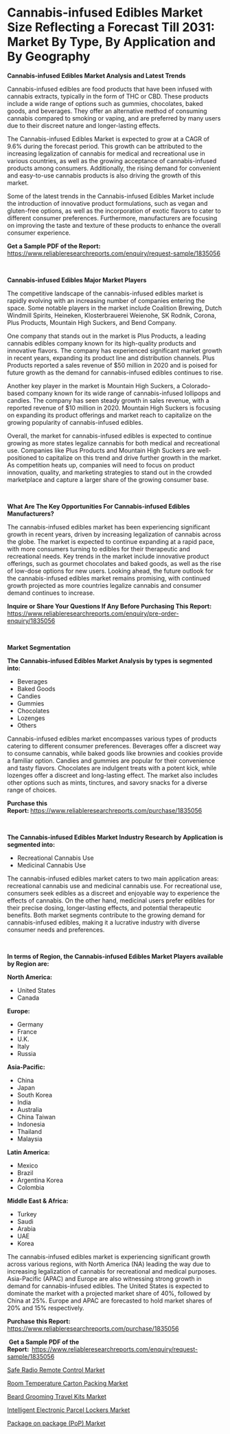 <p><h1>Cannabis-infused Edibles Market Size Reflecting a Forecast Till 2031: Market By Type, By Application and By Geography</h1></p><p><strong>Cannabis-infused Edibles Market Analysis and Latest Trends</strong></p>
<p><p>Cannabis-infused edibles are food products that have been infused with cannabis extracts, typically in the form of THC or CBD. These products include a wide range of options such as gummies, chocolates, baked goods, and beverages. They offer an alternative method of consuming cannabis compared to smoking or vaping, and are preferred by many users due to their discreet nature and longer-lasting effects.</p><p>The Cannabis-infused Edibles Market is expected to grow at a CAGR of 9.6% during the forecast period. This growth can be attributed to the increasing legalization of cannabis for medical and recreational use in various countries, as well as the growing acceptance of cannabis-infused products among consumers. Additionally, the rising demand for convenient and easy-to-use cannabis products is also driving the growth of this market.</p><p>Some of the latest trends in the Cannabis-infused Edibles Market include the introduction of innovative product formulations, such as vegan and gluten-free options, as well as the incorporation of exotic flavors to cater to different consumer preferences. Furthermore, manufacturers are focusing on improving the taste and texture of these products to enhance the overall consumer experience.</p></p>
<p><strong>Get a Sample PDF of the Report:&nbsp;</strong> <a href="https://www.reliableresearchreports.com/enquiry/request-sample/1835056">https://www.reliableresearchreports.com/enquiry/request-sample/1835056</a></p>
<p>&nbsp;</p>
<p><strong>Cannabis-infused Edibles Major Market Players</strong></p>
<p><p>The competitive landscape of the cannabis-infused edibles market is rapidly evolving with an increasing number of companies entering the space. Some notable players in the market include Coalition Brewing, Dutch Windmill Spirits, Heineken, Klosterbrauerei Weienohe, SK Rodnik, Corona, Plus Products, Mountain High Suckers, and Bend Company.</p><p>One company that stands out in the market is Plus Products, a leading cannabis edibles company known for its high-quality products and innovative flavors. The company has experienced significant market growth in recent years, expanding its product line and distribution channels. Plus Products reported a sales revenue of $50 million in 2020 and is poised for future growth as the demand for cannabis-infused edibles continues to rise.</p><p>Another key player in the market is Mountain High Suckers, a Colorado-based company known for its wide range of cannabis-infused lollipops and candies. The company has seen steady growth in sales revenue, with a reported revenue of $10 million in 2020. Mountain High Suckers is focusing on expanding its product offerings and market reach to capitalize on the growing popularity of cannabis-infused edibles.</p><p>Overall, the market for cannabis-infused edibles is expected to continue growing as more states legalize cannabis for both medical and recreational use. Companies like Plus Products and Mountain High Suckers are well-positioned to capitalize on this trend and drive further growth in the market. As competition heats up, companies will need to focus on product innovation, quality, and marketing strategies to stand out in the crowded marketplace and capture a larger share of the growing consumer base.</p></p>
<p>&nbsp;</p>
<p><strong>What Are The Key Opportunities For Cannabis-infused Edibles Manufacturers?</strong></p>
<p><p>The cannabis-infused edibles market has been experiencing significant growth in recent years, driven by increasing legalization of cannabis across the globe. The market is expected to continue expanding at a rapid pace, with more consumers turning to edibles for their therapeutic and recreational needs. Key trends in the market include innovative product offerings, such as gourmet chocolates and baked goods, as well as the rise of low-dose options for new users. Looking ahead, the future outlook for the cannabis-infused edibles market remains promising, with continued growth projected as more countries legalize cannabis and consumer demand continues to increase.</p></p>
<p><strong>Inquire or Share Your Questions If Any Before Purchasing This Report:</strong> <a href="https://www.reliableresearchreports.com/enquiry/pre-order-enquiry/1835056">https://www.reliableresearchreports.com/enquiry/pre-order-enquiry/1835056</a></p>
<p>&nbsp;</p>
<p><strong>Market Segmentation</strong></p>
<p><strong>The Cannabis-infused Edibles Market Analysis by types is segmented into:</strong></p>
<p><ul><li>Beverages</li><li>Baked Goods</li><li>Candies</li><li>Gummies</li><li>Chocolates</li><li>Lozenges</li><li>Others</li></ul></p>
<p><p>Cannabis-infused edibles market encompasses various types of products catering to different consumer preferences. Beverages offer a discreet way to consume cannabis, while baked goods like brownies and cookies provide a familiar option. Candies and gummies are popular for their convenience and tasty flavors. Chocolates are indulgent treats with a potent kick, while lozenges offer a discreet and long-lasting effect. The market also includes other options such as mints, tinctures, and savory snacks for a diverse range of choices.</p></p>
<p><strong>Purchase this Report:&nbsp;</strong><a href="https://www.reliableresearchreports.com/purchase/1835056">https://www.reliableresearchreports.com/purchase/1835056</a></p>
<p>&nbsp;</p>
<p><strong>The Cannabis-infused Edibles Market Industry Research by Application is segmented into:</strong></p>
<p><ul><li>Recreational Cannabis Use</li><li>Medicinal Cannabis Use</li></ul></p>
<p><p>The cannabis-infused edibles market caters to two main application areas: recreational cannabis use and medicinal cannabis use. For recreational use, consumers seek edibles as a discreet and enjoyable way to experience the effects of cannabis. On the other hand, medicinal users prefer edibles for their precise dosing, longer-lasting effects, and potential therapeutic benefits. Both market segments contribute to the growing demand for cannabis-infused edibles, making it a lucrative industry with diverse consumer needs and preferences.</p></p>
<p>&nbsp;</p>
<p><strong>In terms of Region, the Cannabis-infused Edibles Market Players available by Region are:</strong></p>
<p>
    <p> <strong> North America: </strong>
        <ul>
            <li>United States</li>
            <li>Canada</li>
        </ul>
        </p> 
    <p> <strong> Europe: </strong>
        <ul>
            <li>Germany</li>
            <li>France</li>
            <li>U.K.</li>
            <li>Italy</li>
            <li>Russia</li>
        </ul>
        </p> 
    <p> <strong> Asia-Pacific: </strong>
        <ul>
            <li>China</li>
            <li>Japan</li>
            <li>South Korea</li>
            <li>India</li>
            <li>Australia</li>
            <li>China Taiwan</li>
            <li>Indonesia</li>
            <li>Thailand</li>
            <li>Malaysia</li>
        </ul>
        </p> 
    <p> <strong> Latin America: </strong>
        <ul>
            <li>Mexico</li>
            <li>Brazil</li>
            <li>Argentina Korea</li>
            <li>Colombia</li>
        </ul>
        </p> 
    <p> <strong> Middle East & Africa: </strong>
        <ul>
            <li>Turkey</li>
            <li>Saudi</li>
            <li>Arabia</li>
            <li>UAE</li>
            <li>Korea</li>
        </ul>
    </p>
    </p>
<p><p>The cannabis-infused edibles market is experiencing significant growth across various regions, with North America (NA) leading the way due to increasing legalization of cannabis for recreational and medical purposes. Asia-Pacific (APAC) and Europe are also witnessing strong growth in demand for cannabis-infused edibles. The United States is expected to dominate the market with a projected market share of 40%, followed by China at 25%. Europe and APAC are forecasted to hold market shares of 20% and 15% respectively.</p></p>
<p><strong>Purchase this Report: </strong><a href="https://www.reliableresearchreports.com/purchase/1835056">https://www.reliableresearchreports.com/purchase/1835056</a></p>
<p>&nbsp;<strong>Get a Sample PDF of the Report:&nbsp;&nbsp;</strong><a href="https://www.reliableresearchreports.com/enquiry/request-sample/1835056">https://www.reliableresearchreports.com/enquiry/request-sample/1835056</a></p>
<p><strong></strong></p>
<p><p><a href="https://issuu.com/reportprime-2/docs/safe-radio-remote-control-market-size-2030.pptx">Safe Radio Remote Control Market</a></p><p><a href="https://github.com/FassouRP/Market-Research-Report-List-3/blob/main/room-temperature-carton-packing-market.md">Room Temperature Carton Packing Market</a></p><p><a href="https://github.com/ruddyyedelwadw/Market-Research-Report-List-1/blob/main/beard-grooming-travel-kits-market.md">Beard Grooming Travel Kits Market</a></p><p><a href="https://issuu.com/reportprime-2/docs/intelligent-electronic-parcel-lockers-market-size-">Intelligent Electronic Parcel Lockers Market</a></p><p><a href="https://github.com/rahu1506/Market-Research-Report-List-3/blob/main/package-on-package-pop-market.md">Package on package (PoP) Market</a></p></p>